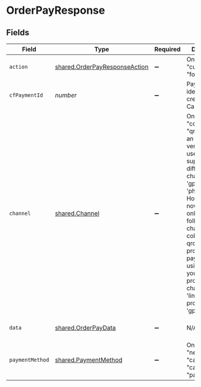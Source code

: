 # OrderPayResponse


## Fields

| Field                                                                                                                                                                                                                                                                                                         | Type                                                                                                                                                                                                                                                                                                          | Required                                                                                                                                                                                                                                                                                                      | Description                                                                                                                                                                                                                                                                                                   | Example                                                                                                                                                                                                                                                                                                       |
| ------------------------------------------------------------------------------------------------------------------------------------------------------------------------------------------------------------------------------------------------------------------------------------------------------------- | ------------------------------------------------------------------------------------------------------------------------------------------------------------------------------------------------------------------------------------------------------------------------------------------------------------- | ------------------------------------------------------------------------------------------------------------------------------------------------------------------------------------------------------------------------------------------------------------------------------------------------------------- | ------------------------------------------------------------------------------------------------------------------------------------------------------------------------------------------------------------------------------------------------------------------------------------------------------------- | ------------------------------------------------------------------------------------------------------------------------------------------------------------------------------------------------------------------------------------------------------------------------------------------------------------- |
| `action`                                                                                                                                                                                                                                                                                                      | [shared.OrderPayResponseAction](../../../sdk/models/shared/orderpayresponseaction.md)                                                                                                                                                                                                                         | :heavy_minus_sign:                                                                                                                                                                                                                                                                                            | One of ["link", "custom", "form"]                                                                                                                                                                                                                                                                             |                                                                                                                                                                                                                                                                                                               |
| `cfPaymentId`                                                                                                                                                                                                                                                                                                 | *number*                                                                                                                                                                                                                                                                                                      | :heavy_minus_sign:                                                                                                                                                                                                                                                                                            | Payment identifier created by Cashfree                                                                                                                                                                                                                                                                        |                                                                                                                                                                                                                                                                                                               |
| `channel`                                                                                                                                                                                                                                                                                                     | [shared.Channel](../../../sdk/models/shared/channel.md)                                                                                                                                                                                                                                                       | :heavy_minus_sign:                                                                                                                                                                                                                                                                                            | One of ["link", "collect", "qrcode"]. In an older version we used to support different channels like 'gpay', 'phonepe' etc. However, we now support only the following channels - link, collect and qrcode. To process payments using gpay, you will have to provide channel as 'link' and provider as 'gpay' |                                                                                                                                                                                                                                                                                                               |
| `data`                                                                                                                                                                                                                                                                                                        | [shared.OrderPayData](../../../sdk/models/shared/orderpaydata.md)                                                                                                                                                                                                                                             | :heavy_minus_sign:                                                                                                                                                                                                                                                                                            | N/A                                                                                                                                                                                                                                                                                                           | {"url":"https://hdfcbank.com/sendTo/897?q","payload":{"MD":89811231231,"PaReq":"89123l1j2l3j1ljkkl="},"content_type":"application/x-www-form-encoded","method":"post"}                                                                                                                                        |
| `paymentMethod`                                                                                                                                                                                                                                                                                               | [shared.PaymentMethod](../../../sdk/models/shared/paymentmethod.md)                                                                                                                                                                                                                                           | :heavy_minus_sign:                                                                                                                                                                                                                                                                                            | One of ["upi", "netbanking", "card", "app", "cardless_emi", "paylater"]                                                                                                                                                                                                                                       |                                                                                                                                                                                                                                                                                                               |